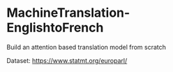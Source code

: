 # MachineTranslation-EnglishtoFrench

Build an attention based translation model from scratch


Dataset: https://www.statmt.org/europarl/
